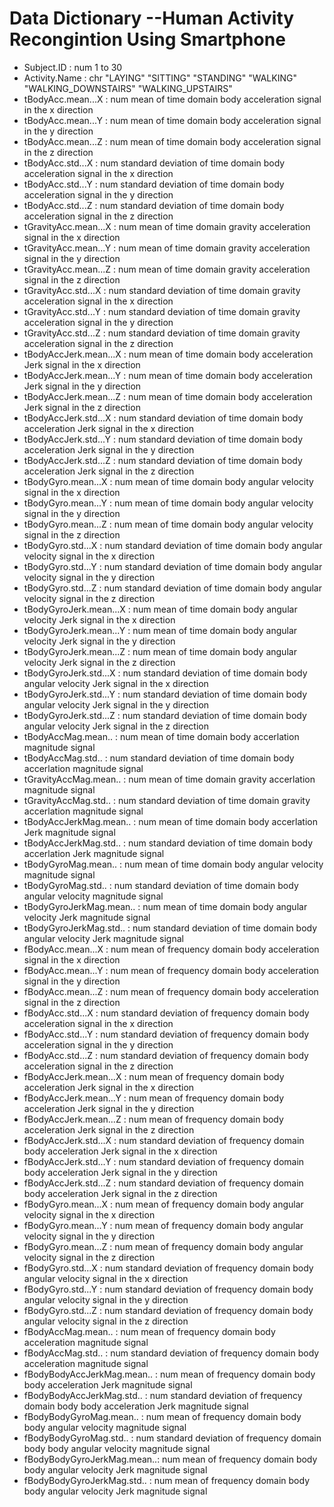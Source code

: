 # Data Dictionary --Human Activity Recongintion Using Smartphone

* Subject.ID                 : num  1  to 30
* Activity.Name              : chr  "LAYING" "SITTING" "STANDING" "WALKING" "WALKING_DOWNSTAIRS" "WALKING_UPSTAIRS"  
* tBodyAcc.mean...X          : num  mean of time domain body acceleration signal in the x direction
* tBodyAcc.mean...Y          : num  mean of time domain body acceleration signal in the y direction
* tBodyAcc.mean...Z          : num  mean of time domain body acceleration signal in the z direction
* tBodyAcc.std...X           : num  standard deviation of time domain body acceleration signal in the x direction
* tBodyAcc.std...Y           : num  standard deviation of time domain body acceleration signal in the y direction
* tBodyAcc.std...Z           : num  standard deviation of time domain body acceleration signal in the z direction
* tGravityAcc.mean...X       : num  mean of time domain gravity acceleration signal in the x direction
* tGravityAcc.mean...Y       : num  mean of time domain gravity acceleration signal in the y direction
* tGravityAcc.mean...Z       : num  mean of time domain gravity acceleration signal in the z direction
* tGravityAcc.std...X        : num  standard deviation of time domain gravity acceleration signal in the x direction
* tGravityAcc.std...Y        : num  standard deviation of time domain gravity acceleration signal in the y direction
* tGravityAcc.std...Z        : num  standard deviation of time domain gravity acceleration signal in the z direction
* tBodyAccJerk.mean...X      : num  mean of time domain body acceleration Jerk signal in the x direction
* tBodyAccJerk.mean...Y      : num  mean of time domain body acceleration Jerk signal in the y direction
* tBodyAccJerk.mean...Z      : num  mean of time domain body acceleration Jerk signal in the z direction
* tBodyAccJerk.std...X       : num  standard deviation of time domain body acceleration Jerk signal in the x direction
* tBodyAccJerk.std...Y       : num  standard deviation of time domain body acceleration Jerk signal in the y direction
* tBodyAccJerk.std...Z       : num  standard deviation of time domain body acceleration Jerk signal in the z direction
* tBodyGyro.mean...X         : num  mean of time domain body angular velocity signal in the x direction
* tBodyGyro.mean...Y         : num  mean of time domain body angular velocity signal in the y direction
* tBodyGyro.mean...Z         : num  mean of time domain body angular velocity signal in the z direction
* tBodyGyro.std...X          : num  standard deviation of time domain body angular velocity signal in the x direction
* tBodyGyro.std...Y          : num  standard deviation of time domain body angular velocity signal in the y direction
* tBodyGyro.std...Z          : num  standard deviation of time domain body angular velocity signal in the z direction
* tBodyGyroJerk.mean...X     : num  mean of time domain body angular velocity Jerk signal in the x direction
* tBodyGyroJerk.mean...Y     : num  mean of time domain body angular velocity Jerk signal in the y direction
* tBodyGyroJerk.mean...Z     : num  mean of time domain body angular velocity Jerk signal in the z direction
* tBodyGyroJerk.std...X      : num  standard deviation of time domain body angular velocity Jerk signal in the x direction
* tBodyGyroJerk.std...Y      : num  standard deviation of time domain body angular velocity Jerk signal in the y direction
* tBodyGyroJerk.std...Z      : num  standard deviation of time domain body angular velocity Jerk signal in the z direction
* tBodyAccMag.mean..         : num  mean of time domain body accerlation magnitude signal 
* tBodyAccMag.std..          : num  standard deviation of time domain body accerlation magnitude signal 
* tGravityAccMag.mean..      : num  mean of time domain gravity accerlation magnitude signal 
* tGravityAccMag.std..       : num  standard deviation of time domain gravity accerlation magnitude signal 
* tBodyAccJerkMag.mean..     : num  mean of time domain body accerlation Jerk magnitude signal
* tBodyAccJerkMag.std..      : num  standard deviation of time domain body accerlation Jerk magnitude signal
* tBodyGyroMag.mean..        : num  mean of time domain body angular velocity magnitude signal
* tBodyGyroMag.std..         : num  standard deviation of time domain body angular velocity magnitude signal
* tBodyGyroJerkMag.mean..    : num  mean of time domain body angular velocity Jerk magnitude signal
* tBodyGyroJerkMag.std..     : num  standard deviation of time domain body angular velocity Jerk magnitude signal
* fBodyAcc.mean...X          : num  mean of frequency domain body acceleration signal in the x direction
* fBodyAcc.mean...Y          : num  mean of frequency domain body acceleration signal in the y direction
* fBodyAcc.mean...Z          : num  mean of frequency domain body acceleration signal in the z direction
* fBodyAcc.std...X           : num  standard deviation of frequency domain body acceleration signal in the x direction
* fBodyAcc.std...Y           : num  standard deviation of frequency domain body acceleration signal in the y direction
* fBodyAcc.std...Z           : num  standard deviation of frequency domain body acceleration signal in the z direction
* fBodyAccJerk.mean...X      : num  mean of frequency domain body acceleration Jerk signal in the x direction
* fBodyAccJerk.mean...Y      : num  mean of frequency domain body acceleration Jerk signal in the y direction
* fBodyAccJerk.mean...Z      : num  mean of frequency domain body acceleration Jerk signal in the z direction
* fBodyAccJerk.std...X       : num  standard deviation of frequency domain body acceleration Jerk signal in the x direction
* fBodyAccJerk.std...Y       : num  standard deviation of frequency domain body acceleration Jerk signal in the y direction
* fBodyAccJerk.std...Z       : num  standard deviation of frequency domain body acceleration Jerk signal in the z direction
* fBodyGyro.mean...X         : num  mean of frequency domain body angular velocity signal in the x direction
* fBodyGyro.mean...Y         : num  mean of frequency domain body angular velocity signal in the y direction
* fBodyGyro.mean...Z         : num  mean of frequency domain body angular velocity signal in the z direction
* fBodyGyro.std...X          : num  standard deviation of frequency domain body angular velocity signal in the x direction
* fBodyGyro.std...Y          : num  standard deviation of frequency domain body angular velocity signal in the y direction
* fBodyGyro.std...Z          : num  standard deviation of frequency domain body angular velocity signal in the z direction
* fBodyAccMag.mean..         : num  mean of frequency domain body acceleration magnitude signal 
* fBodyAccMag.std..          : num  standard deviation of frequency domain body acceleration magnitude signal
* fBodyBodyAccJerkMag.mean.. : num  mean of frequency domain body body acceleration Jerk magnitude signal
* fBodyBodyAccJerkMag.std..  : num  standard deviation of frequency domain body body acceleration Jerk magnitude signal
* fBodyBodyGyroMag.mean..    : num  mean of frequency domain body body angular velocity magnitude signal
* fBodyBodyGyroMag.std..     : num  standard deviation of frequency domain body body angular velocity magnitude signal
* fBodyBodyGyroJerkMag.mean..: num  mean of frequency domain body body angular velocity Jerk magnitude signal
* fBodyBodyGyroJerkMag.std.. : num  mean of frequency domain body body angular velocity Jerk magnitude signal